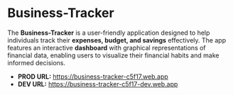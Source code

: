 # Business-Tracker

The **Business-Tracker** is a user-friendly application designed to help individuals
track their **expenses, budget, and savings** effectively. The app features an 
interactive **dashboard** with graphical representations of financial data, 
enabling users to visualize their financial habits and make informed decisions.

- **PROD URL:** https://business-tracker-c5f17.web.app
- **DEV URL:** https://business-tracker-c5f17-dev.web.app
